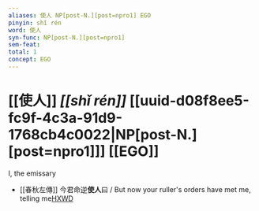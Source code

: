 ```yaml
---
aliases: 使人 NP[post-N.][post=npro1] EGO
pinyin: shǐ rén
word: 使人
syn-func: NP[post-N.][post=npro1]
sem-feat: 
total: 1
concept: EGO 
---
```

# [[使人]] *[[shǐ rén]]*  [[uuid-d08f8ee5-fc9f-4c3a-91d9-1768cb4c0022|NP[post-N.][post=npro1]]] [[EGO]]
I, the emissary
 - [[春秋左傳]] 今君命逆**使人**曰 / But now your ruller's orders have met me, telling me[HXWD](https://hxwd.org/textview.html?location=KR1e0001_tls_012-278a.26)